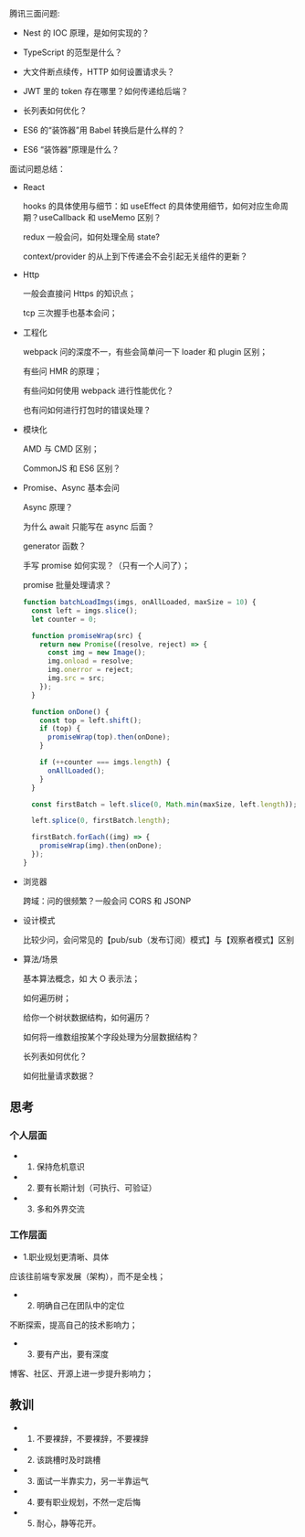 腾讯三面问题:

- Nest 的 IOC 原理，是如何实现的？

- TypeScript 的范型是什么？

- 大文件断点续传，HTTP 如何设置请求头？

- JWT 里的 token 存在哪里？如何传递给后端？

- 长列表如何优化？

- ES6 的“装饰器”用 Babel 转换后是什么样的？

- ES6 “装饰器”原理是什么？

面试问题总结：

- React

  hooks 的具体使用与细节：如 useEffect 的具体使用细节，如何对应生命周期？useCallback 和 useMemo 区别？

  redux 一般会问，如何处理全局 state?

  context/provider 的从上到下传递会不会引起无关组件的更新？

- Http

  一般会直接问 Https 的知识点；

  tcp 三次握手也基本会问；

- 工程化

  webpack 问的深度不一，有些会简单问一下 loader 和 plugin 区别；

  有些问 HMR 的原理；

  有些问如何使用 webpack 进行性能优化？

  也有问如何进行打包时的错误处理？

- 模块化

  AMD 与 CMD 区别；

  CommonJS 和 ES6 区别？

- Promise、Async 基本会问

  Async 原理？

  为什么 await 只能写在 async 后面？

  generator 函数？

  手写 promise 如何实现？（只有一个人问了）；

  promise 批量处理请求？

  ```js
  function batchLoadImgs(imgs, onAllLoaded, maxSize = 10) {
    const left = imgs.slice();
    let counter = 0;

    function promiseWrap(src) {
      return new Promise((resolve, reject) => {
        const img = new Image();
        img.onload = resolve;
        img.onerror = reject;
        img.src = src;
      });
    }

    function onDone() {
      const top = left.shift();
      if (top) {
        promiseWrap(top).then(onDone);
      }

      if (++counter === imgs.length) {
        onAllLoaded();
      }
    }

    const firstBatch = left.slice(0, Math.min(maxSize, left.length));

    left.splice(0, firstBatch.length);

    firstBatch.forEach((img) => {
      promiseWrap(img).then(onDone);
    });
  }
  ```

- 浏览器

  跨域：问的很频繁？一般会问 CORS 和 JSONP

- 设计模式

  比较少问，会问常见的【pub/sub（发布订阅）模式】与【观察者模式】区别

- 算法/场景

  基本算法概念，如 大 O 表示法；

  如何遍历树；

  给你一个树状数据结构，如何遍历？

  如何将一维数组按某个字段处理为分层数据结构？

  长列表如何优化？

  如何批量请求数据？

## 思考

### 个人层面

- 1. 保持危机意识
- 2. 要有长期计划（可执行、可验证）
- 3. 多和外界交流

### 工作层面

- 1.职业规划更清晰、具体

应该往前端专家发展（架构），而不是全栈；

- 2. 明确自己在团队中的定位

不断探索，提高自己的技术影响力；

- 3. 要有产出，要有深度

博客、社区、开源上进一步提升影响力；

## 教训

- 1. 不要裸辞，不要裸辞，不要裸辞

- 2. 该跳槽时及时跳槽

- 3. 面试一半靠实力，另一半靠运气

- 4. 要有职业规划，不然一定后悔

- 5. 耐心，静等花开。
